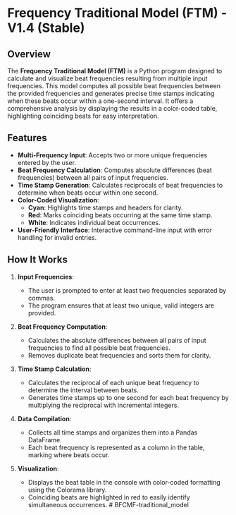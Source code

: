 # Frequency Traditional Model (FTM) - V1.4 (Stable)

## Overview

The **Frequency Traditional Model (FTM)** is a Python program designed to calculate and visualize beat frequencies resulting from multiple input frequencies. This model computes all possible beat frequencies between the provided frequencies and generates precise time stamps indicating when these beats occur within a one-second interval. It offers a comprehensive analysis by displaying the results in a color-coded table, highlighting coinciding beats for easy interpretation.

## Features

- **Multi-Frequency Input**: Accepts two or more unique frequencies entered by the user.
- **Beat Frequency Calculation**: Computes absolute differences (beat frequencies) between all pairs of input frequencies.
- **Time Stamp Generation**: Calculates reciprocals of beat frequencies to determine when beats occur within one second.
- **Color-Coded Visualization**:
  - **Cyan**: Highlights time stamps and headers for clarity.
  - **Red**: Marks coinciding beats occurring at the same time stamp.
  - **White**: Indicates individual beat occurrences.
- **User-Friendly Interface**: Interactive command-line input with error handling for invalid entries.

## How It Works

1. **Input Frequencies**:
   - The user is prompted to enter at least two frequencies separated by commas.
   - The program ensures that at least two unique, valid integers are provided.

2. **Beat Frequency Computation**:
   - Calculates the absolute differences between all pairs of input frequencies to find all possible beat frequencies.
   - Removes duplicate beat frequencies and sorts them for clarity.

3. **Time Stamp Calculation**:
   - Calculates the reciprocal of each unique beat frequency to determine the interval between beats.
   - Generates time stamps up to one second for each beat frequency by multiplying the reciprocal with incremental integers.

4. **Data Compilation**:
   - Collects all time stamps and organizes them into a Pandas DataFrame.
   - Each beat frequency is represented as a column in the table, marking where beats occur.

5. **Visualization**:
   - Displays the beat table in the console with color-coded formatting using the Colorama library.
   - Coinciding beats are highlighted in red to easily identify simultaneous occurrences.
#   B F C M F - t r a d i t i o n a l _ m o d e l  
 
